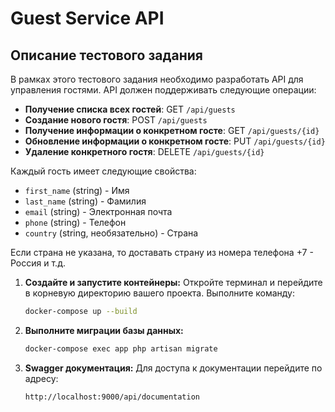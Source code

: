 # Guest Service API

## Описание тестового задания

В рамках этого тестового задания необходимо разработать API для управления гостями. API должен поддерживать следующие операции:

- **Получение списка всех гостей**: GET `/api/guests`
- **Создание нового гостя**: POST `/api/guests`
- **Получение информации о конкретном госте**: GET `/api/guests/{id}`
- **Обновление информации о конкретном госте**: PUT `/api/guests/{id}`
- **Удаление конкретного гостя**: DELETE `/api/guests/{id}`

Каждый гость имеет следующие свойства:

- `first_name` (string) - Имя
- `last_name` (string) - Фамилия
- `email` (string) - Электронная почта
- `phone` (string) - Телефон
- `country` (string, необязательно) - Страна
  
Если страна не указана, то доставать страну из номера телефона +7 - Россия и т.д. 

1. **Создайте и запустите контейнеры:**
   Откройте терминал и перейдите в корневую директорию вашего проекта. Выполните команду:
   ```bash
   docker-compose up --build
   ```
   
2. **Выполните миграции базы данных:**
   ```bash
   docker-compose exec app php artisan migrate
   ```

3. **Swagger документация:**
    Для доступа к документации перейдите по адресу:
    ```bash
   http://localhost:9000/api/documentation
   ```

